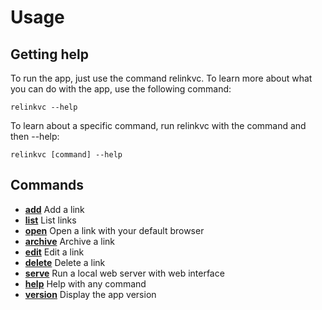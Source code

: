 # Usage

## Getting help
To run the app, just use the command relinkvc. To learn more about what you can do with the app, use the following command:
```
relinkvc --help
```

To learn about a specific command, run relinkvc with the command and then --help:
```
relinkvc [command] --help
```

## Commands
  * [**add**](commands/add.md) Add a link 
  * [**list**](commands/list.md)         List links
  * [**open**](commands/open.md)     Open a link with your default browser
  * [**archive**](commands/archive.md) Archive a link
  * [**edit**](commands/edit.md)         Edit a link
  * [**delete**](commands/delete.md)       Delete a link
  * [**serve**](commands/serve.md)         Run a local web server with web interface
  * [**help**](commands/help.md)         Help with any command
  * [**version**](commands/version.md)         Display the app version